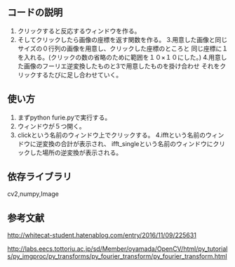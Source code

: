 ## コードの説明

1. クリックすると反応するウィンドウを作る。
2. そしてクリックしたら画像の座標を返す関数を作る。
3.用意した画像と同じサイズの０行列の画像を用意し、クリックした座標のところと
同じ座標に１を入れる。(クリックの数の省略のために範囲を１０×１０にした。)
4.用意した画像のフーリエ逆変換したものと3で用意したものを掛け合わせ
それをクリックするたびに足し合わせていく。

## 使い方

1. まずpython furie.pyで実行する。
2. ウィンドウが５つ開く。
3. clickという名前のウィンドウ上でクリックする。
4.ifftという名前のウィンドウに逆変換の合計が表示され、
ifft_singleという名前のウィンドウにクリックした場所の逆変換が表示される。

## 依存ライブラリ
cv2,numpy,Image

## 参考文献
http://whitecat-student.hatenablog.com/entry/2016/11/09/225631

http://labs.eecs.tottoriu.ac.jp/sd/Member/oyamada/OpenCV/html/py_tutorials/py_imgproc/py_transforms/py_fourier_transform/py_fourier_transform.html
